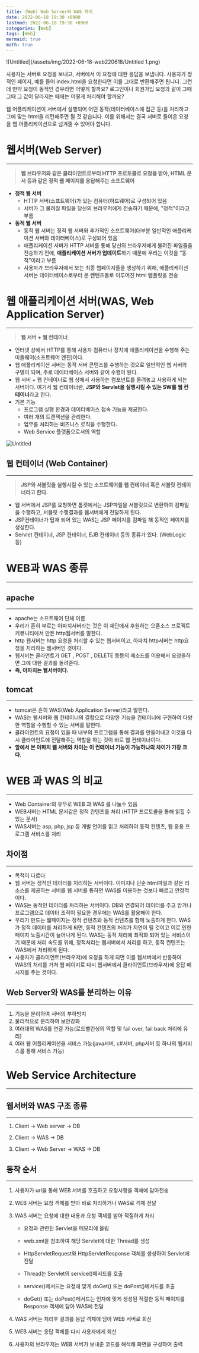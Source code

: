```yaml
---
title: (Web) Web Server와 WAS 차이
date: 2022-06-18 19:30 +0900
lastmod: 2022-06-18 19:30 +0900
categories: [Web]
tags: [Web]
mermaid: true
math: true
---
```


![Untitled](/assets/img/2022-06-18-web220618/Untitled 1.png)

사용자는 서버로 요청을 보내고, 서버에서 이 요청에 대한 응답을 보냅니다. 사용자가 정적인 페이지, 예를 들어 index.html을 요청한다면 이를 그대로 반환해주면 됩니다. 그런데 만약 요청이 동적인 경우라면 어떻게 할까요? 로그인이나 회원가입 요청과 같이 그때그때 그 값이 달라지는 때에는 어떻게 처리해야 할까요?

웹 어플리케이션이 서버에서 실행되어 어떤 동작(데이터베이스에 접근 등)을 처리하고 그에 맞는 html을 리턴해주면 될 것 같습니다. 이를 위해서는 결국 서버로 들어온 요청을 웹 어플리케이션으로 넘겨줄 수 있어야 합니다. 

# **웹서버(Web Server)**
---

> **웹 브라우저와 같은 클라이언트로부터 HTTP 프로토콜로 요청을 받아, HTML 문서 등과 같은 정적 웹 페이지를 응답해주는 소프트웨어**
> 

- **정적 웹 서버**
    - HTTP 서버(소프트웨어)가 있는 컴퓨터(하드웨어)로 구성되어 있음
    - 서버가 그 불려질 파일을 당신의 브라우저에게 전송하기 때문에, "정적"이라고 부름
- **동적 웹 서버**
    - 동적 웹 서버는 정적 웹 서버와 추가적인 소프트웨어(대부분 일반적인 애플리케이션 서버와 데이터베이스)로 구성되어 있음
    - 애플리케이션 서버가 HTTP 서버를 통해 당신의 브라우저에게 불려진 파일들을 전송하기 전에, **애플리케이션 서버가 업데이트**하기 때문에 우리는 이것을 “동적”이라고 부름
    - 사용자가 브라우저에서 보는 최종 웹페이지들을 생성하기 위해, 애플리케이션 서버는 데이터베이스로부터 온 켄텐츠들로 이루어진 html 템플릿을 전송

# **웹 애플리케이션 서버(WAS, Web Application Server)**
---
> **웹 서버 + 웹 컨테이너**
> 

- 인터넷 상에서 HTTP를 통해 사용자 컴퓨터나 장치에 애플리케이션을 수행해 주는 미들웨어(소프트웨어 엔진)이다.
- 웹 애플리케이션 서버는 동적 서버 콘텐츠를 수행하는 것으로 일반적인 웹 서버와 구별이 되며, 주로 데이터베이스 서버와 같이 수행이 된다.
- 웹 서버 + 웹 컨테이너로 웹 상에서 사용하는 컴포넌트를 올려놓고 사용하게 되는 서버이다. 여기서 웹 컨테이너란, **JSP와 Servlet을 실행시킬 수 있는 SW를 웹 컨테이너**라고 한다.
- 기본 기능
    - 프로그램 실행 환경과 데이터베이스 접속 기능을 제공한다.
    - 여러 개의 트랜잭션을 관리한다.
    - 업무를 처리하는 비즈니스 로직을 수행한다.
    - Web Service 플랫폼으로서의 역할
    

![Untitled](/assets/img/2022-06-18-web220618/Untitled.png)

## **웹 컨테이너 (Web Container)**
---
> **JSP와 서블릿을 실행시킬 수 있는 소프트웨어를 웹 컨테이너 혹은 서블릿 컨테이너라고 한다.**
> 

- 웹 서버에서 JSP를 요청하면 톰캣에서는 JSP파일을 서블릿으로 변환하여 컴파일을 수행하고, 서블릿 수행결과를 웹서버에게 전달하게 된다.
- JSP컨테이너가 탑재 되어 있는 WAS는 JSP 페이지를 컴파일 해 동적인 페이지를 생성한다.
- Servlet 컨테이너, JSP 컨테이너, EJB 컨테이너 등의 종류가 있다. (WebLogic 등)

# **WEB과 WAS 종류**
---

## **apache**
---

- apache는 소프트웨어 단체 이름
- 우리가 흔히 부르는 아파치서버라는 것은 이 재단에서 후원하는 오픈소스 프로젝트 커뮤니티에서 만든 http웹서버를 말한다.
- http 웹서버는 http 요청을 처리할 수 있는 웹서버이고, 아파치 http서버는 http요청을 처리하는 웹서버인 것이다.
- 웹서버는 클라언트가 GET , POST , DELETE 등등의 메소드를 이용해서 요청을하면 그에 대한 결과를 돌려준다.
- **즉, 아파치는 웹서버이다.**

## **tomcat**
---

- tomcat은 흔히 WAS(Web Application Server)라고 말한다.
- WAS는 웹서버와 웹 컨테이너의 결합으로 다양한 기능을 컨테이너에 구현하여 다양한 역할을 수행할 수 있는 서버를 말한다.
- 클라이언트의 요청이 있을 때 내부의 프로그램을 통해 결과를 만들어내고 이것을 다시 클라이언트에 전달해주는 역할을 하는 것이 바로 웹 컨테이너이다.
- **앞에서 본 아파치 웹 서버와 차이는 이 컨테이너 기능이 가능하냐의 차이가 가장 크다.**

# **WEB 과 WAS 의 비교**
---

- Web Container의 유무로 WEB 과 WAS 를 나눌수 있음
- WEB서버는 HTML 문서같은 정적 컨텐츠를 처리 (HTTP 프로토콜을 통해 읽힐 수 있는 문서)
- WAS서버는 asp, php, jsp 등 개발 언어를 읽고 처리하여 동적 컨텐츠, 웹 응용 프로그램 서비스를 처리

## **차이점**
---

- 목적이 다르다.
- 웹 서버는 정적인 데이터를 처리하는 서버이다. 이미지나 단순 html파일과 같은 리소스를 제공하는 서버를 웹 서버를 통하면 WAS를 이용하는 것보다 빠르고 안정적이다.
- WAS는 동적인 데이터를 처리하는 서버이다. DB와 연결되어 데이터를 주고 받거나 프로그램으로 데이터 조작이 필요한 경우에는 WAS를 활용해야 한다.
- 우리가 만드는 웹페이지는 정적 컨텐츠와 동적 컨텐츠를 함께 노출하게 한다. WAS가 정적 데이터를 처리하게 되면, 동적 컨텐츠의 처리가 지연이 될 것이고 이로 인한 페이지 노출시간이 늘어나게 된다. WAS는 동적 처리에 최적화 되어 있는 서비스이기 때문에 처리 속도를 위해, 정적처리는 웹서버에서 처리를 하고, 동적 컨텐츠는 WAS에서 처리하게 된다.
- 사용자가 클라이언트(브라우저)에 요청을 하게 되면 이를 웹서버에서 반응하여 WAS의 처리를 거쳐 웹 페이지로 다시 웹서버에서 클라이언트(브라우저)에 응답 메시지를 주는 것이다.

## **Web Server와 WAS를 분리하는 이유**
---

1. 기능을 분리하여 서버의 부하방지
2. 물리적으로 분리하여 보안강화
3. 여러대의 WAS를 연결 가능(로드밸런싱의 역할 및 fail over, fail back 처리에 유리)
4. 여러 웹 어플리케이션을 서비스 가능(java서버, c#서버, php서버 등 하나의 웹서비스를 통해 서비스 가능)


# **Web Service Architecture**
---

## **웹서버와 WAS 구조 종류**
---

1. Client -> Web server -> DB

2. Client -> WAS -> DB

3. Client -> Web Server -> WAS -> DB

## **동작 순서**
---

1) 사용자가 url을 통해 WEB 서버를 호출하고 요청사항을 객체에 담아전송

2) WEB 서버는 요청 객체를 받아 바로 처리하거나 WAS로 객체 전달

3) WAS 서버는 요청에 대한 내용과 요청 객체를 받아 적절하게 처리

    - 요청과 관련된 Servlet을 메모리에 올림

    - web.xml을 참조하여 해당 Servlet에 대한 Thread를 생성

    - HttpServletRequest와 HttpServletResponse 객체를 생성하여 Servlet에 전달

    - Thread는 Servlet의 service()메서드를 호출

    - service()메서드는 요청에 맞게 doGet() 또는 doPost()메서드를 호출

    - doGet() 또는 doPost()메서드는 인자에 맞게 생성된 적절한 동적 페이지를 Response 객체에 담아 WAS에 전달

4) WAS 서버는 처리후 결과를 응답 객체에 담아 WEB 서버로 회신

5) WEB 서버는 응답 객체를 다시 사용자에게 회신

6) 사용자의 브라우저는 WEB 서버가 보내준 코드를 해석해 화면을 구성하여 출력